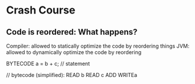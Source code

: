 # Crash Course

## Code is reordered: What happens? 
Compiler: allowed to statically optimize the code by reordering things
JVM: allowed to dynamically optimize the code by reordering 








BYTECODE 
a = b + c; // statement

// bytecode (simplified):
READ b 
READ c 
ADD 
WRITEa 